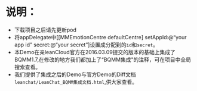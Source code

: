 # 说明：
- 下载项目之后请先更新pod
- 将appDelegate中[[MMEmotionCentre defaultCentre] setAppId:@“your app id” secret:@“your secret”]设置成分配到的`id`和`secret`。
- 本Demo在亲leanCloud官方在2016.03.09提交的版本的基础上集成了BQMM1.7,在修改的地方我们都加上了“BQMM集成"的注释，可在项目中全局搜索查看。
- 我们提供了集成之后的Demo与官方Demo的Diff文档`leanchat/LeanChat_BQMM集成文档.html`,供大家查看。
